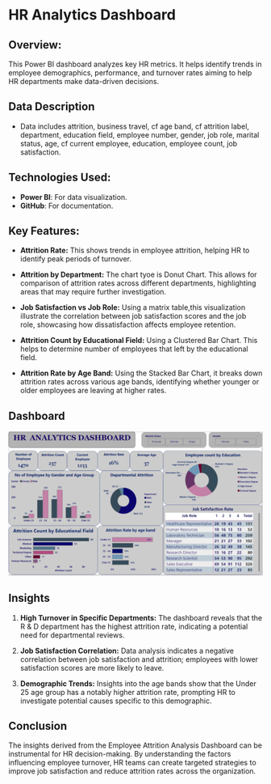 # HR Analytics Dashboard

## Overview: 
This Power BI dashboard analyzes key HR metrics. It helps identify trends in employee demographics, performance, and turnover rates aiming to help HR departments make data-driven decisions.

## Data Description
- Data includes attrition, business travel, cf age band, cf attrition label, department, education field, employee number, gender, job role, marital status, age, cf current employee, education, employee count, job satisfaction.

## Technologies Used:

- **Power BI**: For data visualization.
- **GitHub**: For documentation.

## Key Features:

- **Attrition Rate:**
  This shows trends in employee attrition, helping HR to identify peak periods of turnover.
  
- **Attrition by Department:**
The chart tyoe is Donut Chart. This allows for comparison of attrition rates across different departments, highlighting areas that may require further investigation.

- **Job Satisfaction vs Job Role:**
Using a matrix table,this visualization illustrate the correlation between job satisfaction scores and the job role, showcasing how dissatisfaction affects employee retention.

- **Attrition Count by Educational Field:**
Using a Clustered Bar Chart. This helps to determine number of employees that left by the educational field.

- **Attrition Rate by Age Band:**
Using the Stacked Bar Chart, it breaks down attrition rates across various age bands, identifying whether younger or older employees are leaving at higher rates.

## Dashboard

![](Dashbaord.png)


## Insights

1. **High Turnover in Specific Departments:** The dashboard reveals that the R & D department has the highest attrition rate, indicating a potential need for departmental reviews.

2. **Job Satisfaction Correlation:** Data analysis indicates a negative correlation between job satisfaction and attrition; employees with lower satisfaction scores are more likely to leave.

3. **Demographic Trends:** Insights into the age bands show that the Under 25 age group has a notably higher attrition rate, prompting HR to investigate potential causes specific to this demographic.

## Conclusion
The insights derived from the Employee Attrition Analysis Dashboard can be instrumental for HR decision-making. By understanding the factors influencing employee turnover, HR teams can create targeted strategies to improve job satisfaction and reduce attrition rates across the organization.





  

